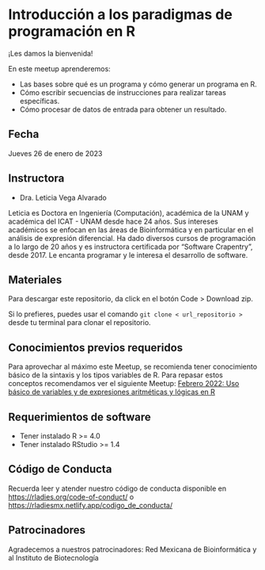 

# Introducción a los paradigmas de programación en R


¡Les damos la bienvenida!

En este meetup aprenderemos:

- Las bases sobre qué es un programa y cómo generar un programa en R.
- Cómo escribir secuencias de instrucciones para realizar tareas específicas.
- Cómo procesar de datos de entrada para obtener un resultado.

## Fecha 
Jueves 26 de enero de 2023


## Instructora

- Dra. Leticia Vega Alvarado

Leticia es Doctora en Ingeniería (Computación), académica de la UNAM y académica del ICAT - UNAM desde hace 24 años. Sus intereses académicos se enfocan en las áreas de Bioinformática y en particular en el análisis de expresión diferencial.
Ha dado diversos cursos de programación a lo largo de 20 años y es instructora certificada por “Software Crapentry”, desde 2017.
Le encanta programar y le interesa el desarrollo de software.


## Materiales

Para descargar este repositorio, da click en el botón Code > Download zip. 

Si lo prefieres, puedes usar el comando `git clone < url_repositorio > ` desde tu terminal para clonar el repositorio.


## Conocimientos previos requeridos

Para aprovechar al máximo este Meetup, se recomienda tener conocimiento básico de la sintaxis y los tipos variables de R. Para repasar estos conceptos recomendamos ver el siguiente Meetup:
[Febrero 2022: Uso básico de variables y de expresiones aritméticas y lógicas en R](https://www.youtube.com/watch?v=cetjUV4lE0o&t=10s)


## Requerimientos de software

+ Tener instalado R >= 4.0
+ Tener instalado RStudio >= 1.4


## Código de Conducta

Recuerda leer y atender nuestro código de conducta disponible en https://rladies.org/code-of-conduct/ o https://rladiesmx.netlify.app/codigo_de_conducta/

## Patrocinadores

Agradecemos a nuestros patrocinadores: Red Mexicana de Bioinformática y al Instituto de Biotecnología
